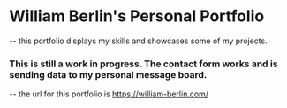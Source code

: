 # William Berlin's Personal Portfolio

-- this portfolio displays my skills and showcases some of my projects.

### This is still a work in progress. The contact form works and is sending data to my personal message board.

-- the url for this portfolio is <a>https://william-berlin.com/</a>
